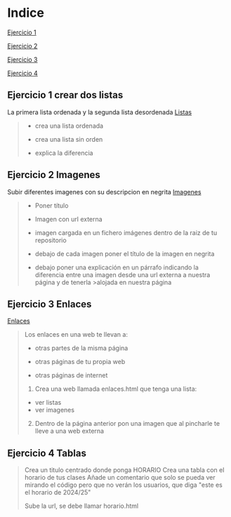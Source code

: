 <title> HTML </title>

# Indice #

[Ejercicio 1](#ejercicio-1-crear-dos-listas)

[Ejercicio 2](#ejercicio-2-imagenes)

[Ejercicio 3](#ejercicio-3-enlaces)

[Ejercicio 4](#ejercicio-4-tablas)


##  Ejercicio 1 crear dos listas ##
La primera lista ordenada y la segunda lista desordenada
[Listas ](/HTML/listas.html)
>- crea una lista ordenada
>
>- crea una lista sin orden
>
>- explica la diferencia

## Ejercicio 2 Imagenes ##
Subir diferentes imagenes con su descripcion en negrita
[Imagenes](/HTML/imagenes.html)

>- Poner título
>
>- Imagen con url externa
>
>- imagen cargada en un fichero imágenes dentro de la raiz de tu repositorio
>
>- debajo de cada imagen poner el título de la imagen en negrita
>
>- debajo poner una explicación en un párrafo indicando la diferencia entre una imagen desde una url externa a nuestra página y de tenerla >alojada en nuestra página

## Ejercicio 3 Enlaces ##
[Enlaces](/HTML/enlaces.html)
>Los enlaces en una web te llevan a:
>- otras partes de la misma página
>
>- otras páginas de tu propia web
>
>- otras páginas de internet
>
>
>1. Crea una web llamada enlaces.html que tenga una lista:
>- ver listas
>- ver imagenes
>
>2.  Dentro de la página anterior pon una imagen que al pincharle te lleve a una web externa


## Ejercicio 4 Tablas ##
>Crea un titulo centrado donde ponga HORARIO
>Crea una tabla con el horario de tus clases
>Añade un comentario que solo se pueda ver mirando el código pero que no verán los usuarios, que diga "este es el horario de 2024/25"
>
>
>Sube la url, se debe llamar horario.html

